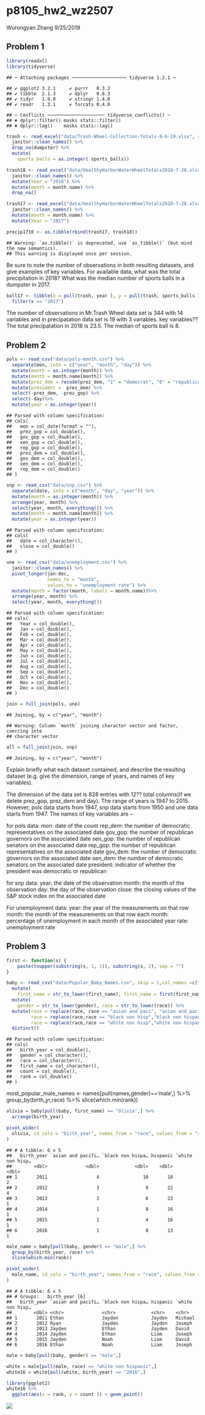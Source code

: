 p8105\_hw2\_wz2507
================
Wurongyan Zhang
9/25/2019

## Problem 1

``` r
library(readxl)
library(tidyverse)
```

    ## ─ Attaching packages ──────────────────── tidyverse 1.2.1 ─

    ## ✔ ggplot2 3.2.1     ✔ purrr   0.3.2
    ## ✔ tibble  2.1.3     ✔ dplyr   0.8.3
    ## ✔ tidyr   1.0.0     ✔ stringr 1.4.0
    ## ✔ readr   1.3.1     ✔ forcats 0.4.0

    ## ─ Conflicts ───────────────────── tidyverse_conflicts() ─
    ## ✖ dplyr::filter() masks stats::filter()
    ## ✖ dplyr::lag()    masks stats::lag()

``` r
trash <- read_excel("data/Trash-Wheel-Collection-Totals-8-6-19.xlsx", sheet = 1, range = "A2:N408") %>% 
  janitor::clean_names() %>% 
  drop_na(dumpster) %>%
  mutate(
    sports_balls = as.integer( sports_balls))
```

``` r
trash18 <- read_excel("data/HealthyHarborWaterWheelTotals2018-7-28.xlsx", sheet = 3, range = "A2:B14") %>% 
  janitor::clean_names() %>% 
  mutate(Year = "2018") %>%
  mutate(month = month.name) %>% 
  drop_na()  
```

``` r
trash17 <- read_excel("data/HealthyHarborWaterWheelTotals2018-7-28.xlsx", sheet = 4, range = "A2:B14")%>% 
  janitor::clean_names() %>% 
  mutate(month = month.name) %>% 
  mutate(Year = "2017") 
```

``` r
precip1718 <- as.tibble(rbind(trash17, trash18))
```

    ## Warning: `as.tibble()` is deprecated, use `as_tibble()` (but mind the new semantics).
    ## This warning is displayed once per session.

Be sure to note the number of observations in both resulting datasets,
and give examples of key variables. For available data, what was the
total precipitation in 2018? What was the median number of sports balls
in a dumpster in
2017.

``` r
ball17 <- tibble(x = pull(trash, year ), y = pull(trash, sports_balls )) %>% 
  filter(x == "2017")
```

The number of observations in Mr.Trash Wheel data set is 344 with 14
variables and in precipatation data set is 19 with 3 variables. key
variables?? The total precipatation in 2018 is 23.5. The median of
sports ball is 8.

## Problem 2

``` r
pols <- read_csv("data/pols-month.csv") %>% 
  separate(mon, into = c("year", "month", "day")) %>%
  mutate(month = as.integer(month)) %>% 
  mutate(month = month.name[month]) %>% 
  mutate(prez_dem = recode(prez_dem, "1" = "democrat", "0" = "republican")) %>% 
  mutate(president =  prez_dem) %>% 
  select(-prez_dem, -prez_gop) %>% 
  select(-day)%>% 
  mutate(year = as.integer(year))
```

    ## Parsed with column specification:
    ## cols(
    ##   mon = col_date(format = ""),
    ##   prez_gop = col_double(),
    ##   gov_gop = col_double(),
    ##   sen_gop = col_double(),
    ##   rep_gop = col_double(),
    ##   prez_dem = col_double(),
    ##   gov_dem = col_double(),
    ##   sen_dem = col_double(),
    ##   rep_dem = col_double()
    ## )

``` r
snp <- read_csv("data/snp.csv") %>% 
  separate(date, into = c("month", "day", "year")) %>%
  mutate(month = as.integer(month)) %>%
  arrange(year, month) %>% 
  select(year, month, everything()) %>% 
  mutate(month = month.name[month]) %>% 
  mutate(year = as.integer(year))
```

    ## Parsed with column specification:
    ## cols(
    ##   date = col_character(),
    ##   close = col_double()
    ## )

``` r
une <- read_csv("data/unemployment.csv") %>% 
  janitor::clean_names() %>% 
  pivot_longer(jan:dec,
               names_to = "month", 
               values_to = "unemployment rate") %>%
  mutate(month = factor(month, labels = month.name))%>%
  arrange(year, month) %>% 
  select(year, month, everything())
```

    ## Parsed with column specification:
    ## cols(
    ##   Year = col_double(),
    ##   Jan = col_double(),
    ##   Feb = col_double(),
    ##   Mar = col_double(),
    ##   Apr = col_double(),
    ##   May = col_double(),
    ##   Jun = col_double(),
    ##   Jul = col_double(),
    ##   Aug = col_double(),
    ##   Sep = col_double(),
    ##   Oct = col_double(),
    ##   Nov = col_double(),
    ##   Dec = col_double()
    ## )

``` r
join = full_join(pols, une)
```

    ## Joining, by = c("year", "month")

    ## Warning: Column `month` joining character vector and factor, coercing into
    ## character vector

``` r
all = full_join(join, snp)
```

    ## Joining, by = c("year", "month")

Explain briefly what each dataset contained, and describe the resulting
dataset (e.g. give the dimension, range of years, and names of key
variables).

The dimension of the data set is 828 entries with 12?? total columns(if
we delete prez\_gop, prez\_dem and day). The range of years is 1947 to
2015. However, pols data starts from 1947, snp data starts from 1950 and
une data starts from 1947. The names of key variables are –

for pols data: mon: date of the count rep\_dem: the number of democratic
representatives on the associated date gov\_gop: the number of
republican governors on the associated date sen\_gop: the number of
republican senators on the associated date rep\_gop: the number of
republican representatives on the associated date gov\_dem: the number
of democratic governors on the associated date sen\_dem: the number of
democratic senators on the associated date president: indicator of
whether the president was democratic or republican

for snp data: year: the date of the observation month: the month of the
observation day: the day of the observation close: the closing values of
the S\&P stock index on the associated date

For unemployment data: year: the year of the measurements on that row
month: the month of the measurements on that row each month: percentage
of unemployment in each month of the associated year rate: unemployment
rate

## Problem 3

``` r
first <- function(s) {
    paste(toupper(substring(s, 1, 1)), substring(s, 2), sep = "")
}
```

``` r
baby <- read_csv("data/Popular_Baby_Names.csv", skip = 1,col_names =c("birth_year", "gender", "race", "first_name", "count","rank")) %>% 
  mutate(
    first_name = str_to_lower(first_name), first_name = first(first_name)) %>%
  mutate(
    gender = str_to_lower(gender), race = str_to_lower(race)) %>% 
  mutate(race = replace(race, race == "asian and paci", "asian and pacific islander"), 
         race = replace(race,race == "black non hisp","black non hispanic"), 
         race = replace(race,race == "white non hisp","white non hispanic")) %>% 
  distinct()
```

    ## Parsed with column specification:
    ## cols(
    ##   birth_year = col_double(),
    ##   gender = col_character(),
    ##   race = col_character(),
    ##   first_name = col_character(),
    ##   count = col_double(),
    ##   rank = col_double()
    ## )

most\_popular\_male\_names \<- names\[pull(names,gender)==‘male’,\] %\>%
group\_by(birth\_yr,race) %\>% slice(which.min(rank))

``` r
olivia = baby[pull(baby, first_name) == "Olivia",] %>% 
  arrange(birth_year)
```

``` r
pivot_wider(
  olivia, id_cols = "birth_year", names_from = "race", values_from = "rank"
)
```

    ## # A tibble: 6 x 5
    ##   birth_year `asian and pacifi… `black non hispa… hispanic `white non hisp…
    ##        <dbl>              <dbl>             <dbl>    <dbl>            <dbl>
    ## 1       2011                  4                10       18                2
    ## 2       2012                  3                 8       22                4
    ## 3       2013                  3                 6       22                1
    ## 4       2014                  1                 8       16                1
    ## 5       2015                  1                 4       16                1
    ## 6       2016                  1                 8       13                1

``` r
male_name = baby[pull(baby, gender) == "male",] %>% 
  group_by(birth_year, race) %>% 
  slice(which.min(rank))

pivot_wider(
  male_name, id_cols = "birth_year", names_from = "race", values_from = "first_name"
)
```

    ## # A tibble: 6 x 5
    ## # Groups:   birth_year [6]
    ##   birth_year `asian and pacifi… `black non hispa… hispanic `white non hisp…
    ##        <dbl> <chr>              <chr>             <chr>    <chr>           
    ## 1       2011 Ethan              Jayden            Jayden   Michael         
    ## 2       2012 Ryan               Jayden            Jayden   Joseph          
    ## 3       2013 Jayden             Ethan             Jayden   David           
    ## 4       2014 Jayden             Ethan             Liam     Joseph          
    ## 5       2015 Jayden             Noah              Liam     David           
    ## 6       2016 Ethan              Noah              Liam     Joseph

``` r
male = baby[pull(baby, gender) == "male",] 

white = male[pull(male, race) == "white non hispanic",] 
white16 = white[pull(white, birth_year) == "2016",]
```

``` r
library(ggplot2)
white16 %>% 
  ggplot(aes(x = rank, y = count )) + geom_point() 
```

![](hw2_files/figure-gfm/unnamed-chunk-17-1.png)<!-- -->

